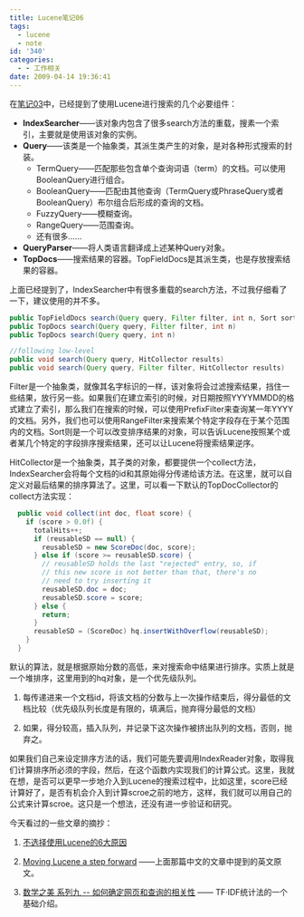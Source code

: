 ```yaml
---
title: Lucene笔记06
tags:
  - lucene
  - note
id: '340'
categories:
  - - 工作相关
date: 2009-04-14 19:36:41
---
```



<!-- more -->
在[笔记03](http://sexywp.com/lucene-note-03.htm "Lucene Note 03")中，已经提到了使用Lucene进行搜索的几个必要组件：

*   **IndexSearcher**——该对象内包含了很多search方法的重载，搜素一个索引，主要就是使用该对象的实例。
*   **Query**——该类是一个抽象类，其派生类产生的对象，是对各种形式搜索的封装。
    *   TermQuery——匹配那些包含单个查询词语（term）的文档。可以使用BooleanQuery进行组合。
    *   BooleanQuery——匹配由其他查询（TermQuery或PhraseQuery或者BooleanQuery）布尔组合后形成的查询的文档。
    *   FuzzyQuery——模糊查询。
    *   RangeQuery——范围查询。
    *   还有很多……
*   **QueryParser**——将人类语言翻译成上述某种Query对象。
*   **TopDocs**——搜索结果的容器。TopFieldDocs是其派生类，也是存放搜索结果的容器。

上面已经提到了，IndexSearcher中有很多重载的search方法，不过我仔细看了一下，建议使用的并不多。

```java
public TopFieldDocs search(Query query, Filter filter, int n, Sort sort)
public TopDocs search(Query query, Filter filter, int n)
public TopDocs search(Query query, int n)

//following low-level
public void search(Query query, HitCollector results)
public void search(Query query, Filter filter, HitCollector results)
```

Filter是一个抽象类，就像其名字标识的一样，该对象将会过滤搜索结果，挡住一些结果，放行另一些。如果我们在建立索引的时候，对日期按照YYYYMMDD的格式建立了索引，那么我们在搜索的时候，可以使用PrefixFilter来查询某一年YYYY的文档。另外，我们也可以使用RangeFilter来搜索某个特定字段存在于某个范围内的文档。Sort则是一个可以改变排序结果的对象，可以告诉Lucene按照某个或者某几个特定的字段排序搜索结果，还可以让Lucene将搜索结果逆序。

HitCollector是一个抽象类，其子类的对象，都要提供一个collect方法，IndexSearcher会将每个文档的id和其原始得分传递给该方法。在这里，就可以自定义对最后结果的排序算法了。这里，可以看一下默认的TopDocCollector的collect方法实现：

```java
  public void collect(int doc, float score) {
    if (score > 0.0f) {
      totalHits++;
      if (reusableSD == null) {
        reusableSD = new ScoreDoc(doc, score);
      } else if (score >= reusableSD.score) {
        // reusableSD holds the last "rejected" entry, so, if
        // this new score is not better than that, there's no
        // need to try inserting it
        reusableSD.doc = doc;
        reusableSD.score = score;
      } else {
        return;
      }
      reusableSD = (ScoreDoc) hq.insertWithOverflow(reusableSD);
    }
  }
```

默认的算法，就是根据原始分数的高低，来对搜索命中结果进行排序。实质上就是一个堆排序，这里用到的hq对象，是一个优先级队列。

1.  每传递进来一个文档id，将该文档的分数与上一次操作结束后，得分最低的文档比较（优先级队列长度是有限的，填满后，抛弃得分最低的文档）

2.  如果，得分较高，插入队列，并记录下这次操作被挤出队列的文档，否则，抛弃之。

如果我们自己来设定排序方法的话，我们可能先要调用IndexReader对象，取得我们计算排序所必须的字段，然后，在这个函数内实现我们的计算公式。这里，我就在想，是否可以更早一步地介入到Lucene的搜索过程中，比如这里，score已经计算好了，是否有机会介入到计算scroe之前的地方，这样，我们就可以用自己的公式来计算scroe。这只是一个想法，还没有进一步验证和研究。

今天看过的一些文章的摘抄：

1.  [不选择使用Lucene的6大原因](http://blog.csdn.net/accesine960/archive/2008/03/22/2207462.aspx "不选择使用Lucene的6大原因")

2.  [Moving Lucene a step forward](http://www.jroller.com/melix/entry/why_lucene_isn_t_that "Why Lucene isn't that good?") ——上面那篇中文的文章中提到的英文原文。

3.  [数学之美 系列九 -- 如何确定网页和查询的相关性](http://www.googlechinablog.com/2006/06/blog-post_27.html "The introduction of TFIDF") —— TF·IDF统计法的一个基础介绍。